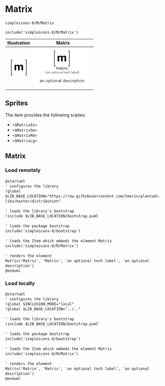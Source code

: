 # Matrix


```text
simpleicons-8/M/Matrix
```

```text
include('simpleicons-8/M/Matrix')
```



| Illustration | Matrix |
| :---: | :---: |
| ![illustration for Illustration](../../simpleicons-8/M/Matrix.png) | ![illustration for Matrix](../../simpleicons-8/M/Matrix.Local.png) |



## Sprites
The item provides the following sriptes:

- `<$MatrixXs>`
- `<$MatrixSm>`
- `<$MatrixMd>`
- `<$MatrixLg>`





## Matrix

### Load remotely
```plantuml
@startuml
' configures the library
!global $LIB_BASE_LOCATION="https://raw.githubusercontent.com/tmorin/plantuml-libs/master/distribution"

' loads the library's bootstrap
!include $LIB_BASE_LOCATION/bootstrap.puml

' loads the package bootstrap
include('simpleicons-8/bootstrap')

' loads the Item which embeds the element Matrix
include('simpleicons-8/M/Matrix')

' renders the element
Matrix('Matrix', 'Matrix', 'an optional tech label', 'an optional description')
@enduml
```

### Load locally
```plantuml
@startuml
' configures the library
!global $INCLUSION_MODE="local"
!global $LIB_BASE_LOCATION="../.."

' loads the library's bootstrap
!include $LIB_BASE_LOCATION/bootstrap.puml

' loads the package bootstrap
include('simpleicons-8/bootstrap')

' loads the Item which embeds the element Matrix
include('simpleicons-8/M/Matrix')

' renders the element
Matrix('Matrix', 'Matrix', 'an optional tech label', 'an optional description')
@enduml
```

